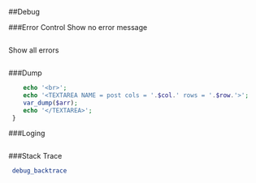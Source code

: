 
##Debug

###Error Control
Show no error message
```php
 ```
Show all errors
```php
 ```
###Dump

```php
    echo '<br>';
    echo '<TEXTAREA NAME = post cols = '.$col.' rows = '.$row.'>';
    var_dump($arr);
    echo '</TEXTAREA>';
 }
 ```
###Loging
```php
 ```
###Stack Trace
```php
 debug_backtrace
 ```


